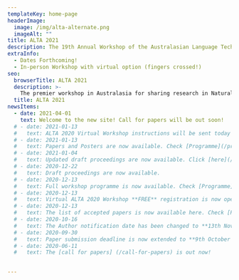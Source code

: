 ```yaml
---
templateKey: home-page
headerImage:
  image: /img/alta-alternate.png
  imageAlt: ""
title: ALTA 2021
description: The 19th Annual Workshop of the Australasian Language Technology Association
extraInfo: 
  - Dates Forthcoming!
  - In-person Workshop with virtual option (fingers crossed!)
seo:
  browserTitle: ALTA 2021
  description: >-
    The premier workshop in Australasia for sharing research in Natural Language Processing and Computational Lingustics. Submissions from students, academics and industry researchers are welcome.
  title: ALTA 2021
newsItems:
  - date: 2021-04-01
    text: Welcome to the new site! Call for papers will be out soon! 
  # - date: 2021-01-13
  #   text: ALTA 2020 Virtual Workshop instructions will be sent today to all the registered participants. 
  # - date: 2021-01-13
  #   text: Papers and Posters are now available. Check [Programme](/programme).
  # - date: 2021-01-04
  #   text: Updated draft proceedings are now available. Click [here](/files/ALTA2020-proceedings-draft.pdf).
  # - date: 2020-12-22
  #   text: Draft proceedings are now available. 
  # - date: 2020-12-13
  #   text: Full workshop programme is now available. Check [Programme](/programme).
  # - date: 2020-12-13
  #   text: Virtual ALTA 2020 Workshop **FREE** registration is now open. Check [Registration](/registration).
  # - date: 2020-12-13
  #   text: The list of accepted papers is now available here. Check [Papers](/papers).
  # - date: 2020-10-16
  #   text: The Author notification date has been changed to **13th November 2020**. Check [call for papers] (/call-for-papers).
  # - date: 2020-09-30
  #   text: Paper submission deadline is now extended to **9th October 2020**. Check [call for papers] (/call-for-papers).
  # - date: 2020-06-11
  #   text: The [call for papers] (/call-for-papers) is out now!

 
---
```

